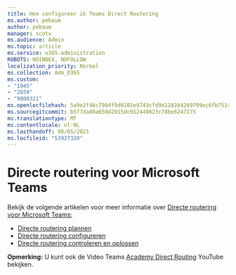 ```yaml
---
title: Hoe configureer ik Teams Direct Routering
ms.author: pebaum
author: pebaum
manager: scotv
ms.audience: Admin
ms.topic: article
ms.service: o365-administration
ROBOTS: NOINDEX, NOFOLLOW
localization_priority: Normal
ms.collection: Adm_O365
ms.custom:
- "1945"
- "2659"
- "9000321"
ms.openlocfilehash: 5a9e2f46c7984f5d0101e9743cfd9d128284269799ec6fb7514a9176b857170c
ms.sourcegitcommit: b5f7da89a650d2915dc652449623c78be6247175
ms.translationtype: MT
ms.contentlocale: nl-NL
ms.lasthandoff: 08/05/2021
ms.locfileid: "53927320"
---
```

# <a name="direct-routing-for-microsoft-teams"></a>Directe routering voor Microsoft Teams

Bekijk de volgende artikelen voor meer informatie over [Directe routering voor Microsoft Teams:](https://docs.microsoft.com/MicrosoftTeams/direct-routing-landing-page) 

- [Directe routering plannen](https://docs.microsoft.com/MicrosoftTeams/direct-routing-plan)
- [Directe routering configureren](https://docs.microsoft.com/MicrosoftTeams/direct-routing-configure) 
- [Directe routering controleren en oplossen](https://docs.microsoft.com/MicrosoftTeams/direct-routing-monitor-and-troubleshoot)

**Opmerking:** U kunt ook de Video Teams [Academy Direct Routing](https://www.youtube.com/watch?v=1ASftX_Msb8&index=10&list=PLaSOUojkSiGnKuE30ckcjnDVkMNqDv0Vl) YouTube bekijken.
